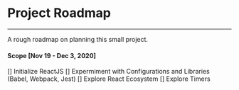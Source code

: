 # Project Roadmap
----
A rough roadmap on planning this small project.

#### Scope [Nov 19 - Dec 3, 2020]
[] Initialize ReactJS
[] Expermiment with Configurations and Libraries (Babel, Webpack, Jest)
[] Explore React Ecosystem
[] Explore Timers


